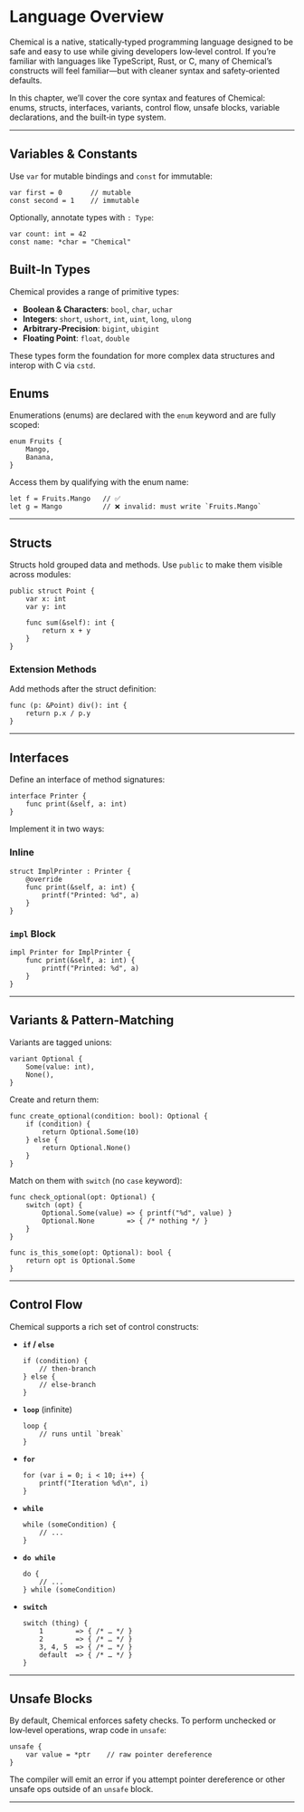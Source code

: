 # Language Overview

Chemical is a native, statically‑typed programming language designed to be safe and easy to use while giving developers low‑level control. If you’re familiar with languages like TypeScript, Rust, or C, many of Chemical’s constructs will feel familiar—but with cleaner syntax and safety‑oriented defaults.

In this chapter, we’ll cover the core syntax and features of Chemical: enums, structs, interfaces, variants, control flow, unsafe blocks, variable declarations, and the built‑in type system.

---

## Variables & Constants

Use `var` for mutable bindings and `const` for immutable:

```ch
var first = 0       // mutable
const second = 1    // immutable
```

Optionally, annotate types with `: Type`:

```ch
var count: int = 42
const name: *char = "Chemical"
```

## Built‑In Types

Chemical provides a range of primitive types:

* **Boolean & Characters**: `bool`, `char`, `uchar`
* **Integers**: `short`, `ushort`, `int`, `uint`, `long`, `ulong`
* **Arbitrary‑Precision**: `bigint`, `ubigint`
* **Floating Point**: `float`, `double`

These types form the foundation for more complex data structures and interop with C via `cstd`.

## Enums

Enumerations (enums) are declared with the `enum` keyword and are fully scoped:

```ch
enum Fruits {
    Mango,
    Banana,
}
````

Access them by qualifying with the enum name:

```ch
let f = Fruits.Mango   // ✅
let g = Mango          // ❌ invalid: must write `Fruits.Mango`
```

---

## Structs

Structs hold grouped data and methods. Use `public` to make them visible across modules:

```ch
public struct Point {
    var x: int
    var y: int

    func sum(&self): int {
        return x + y
    }
}
```

### Extension Methods

Add methods after the struct definition:

```ch
func (p: &Point) div(): int {
    return p.x / p.y
}
```

---

## Interfaces

Define an interface of method signatures:

```ch
interface Printer {
    func print(&self, a: int)
}
```

Implement it in two ways:

### Inline

```ch
struct ImplPrinter : Printer {
    @override
    func print(&self, a: int) {
        printf("Printed: %d", a)
    }
}
```

### `impl` Block

```ch
impl Printer for ImplPrinter {
    func print(&self, a: int) {
        printf("Printed: %d", a)
    }
}
```

---

## Variants & Pattern‑Matching

Variants are tagged unions:

```ch
variant Optional {
    Some(value: int),
    None(),
}
```

Create and return them:

```ch
func create_optional(condition: bool): Optional {
    if (condition) {
        return Optional.Some(10)
    } else {
        return Optional.None()
    }
}
```

Match on them with `switch` (no `case` keyword):

```ch
func check_optional(opt: Optional) {
    switch (opt) {
        Optional.Some(value) => { printf("%d", value) }
        Optional.None        => { /* nothing */ }
    }
}

func is_this_some(opt: Optional): bool {
    return opt is Optional.Some
}
```

---

## Control Flow

Chemical supports a rich set of control constructs:

* **`if` / `else`**

  ```ch
  if (condition) {
      // then‑branch
  } else {
      // else‑branch
  }
  ```

* **`loop`** (infinite)

  ```ch
  loop {
      // runs until `break`
  }
  ```

* **`for`**

  ```ch
  for (var i = 0; i < 10; i++) {
      printf("Iteration %d\n", i)
  }
  ```

* **`while`**

  ```ch
  while (someCondition) {
      // ...
  }
  ```

* **`do while`**

  ```ch
  do {
      // ...
  } while (someCondition)
  ```

* **`switch`**

  ```ch
  switch (thing) {
      1        => { /* … */ }
      2        => { /* … */ }
      3, 4, 5  => { /* … */ }
      default  => { /* … */ }
  }
  ```

---

## Unsafe Blocks

By default, Chemical enforces safety checks. To perform unchecked or low‑level operations, wrap code in `unsafe`:

```ch
unsafe {
    var value = *ptr    // raw pointer dereference
}
```

The compiler will emit an error if you attempt pointer dereference or other unsafe ops outside of an `unsafe` block.


---
